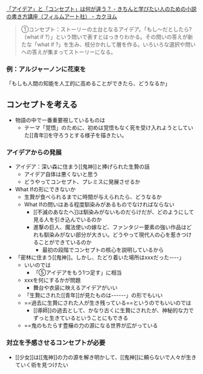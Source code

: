 [「アイデア」と「コンセプト」は何が違う？ - きちんと学びたい人のための小説の書き方講座（フィルムアート社） - カクヨム](https://kakuyomu.jp/works/1177354055193794270/episodes/16816700426693013456)
>①コンセプト：ストーリーの土台となるアイデア。「もし〜だとしたら?（what if ?）」という問いで表すとはっきりわかる。その問いの答えが新たな「what if ?」を生み、枝分かれして層を作る。いろいろな選択や問いへの答えが集まってストーリーになる。

### 例：アルジャーノンに花束を
「もしも人間の知能を人工的に高めることができたら、どうなるか」
## コンセプトを考える
- 物語の中で一番重要視しているものは
	- テーマ「覚悟」のために、初めは覚悟もなく死を受け入れようとしていた[[青年]]を守ろうとする様子を描きたい。

### アイデアからの発展
- アイデア：深い森に住まう[[鬼神]]と捧げられた生贄の話
	- アイデア自体は悪くないと思う
	- どうやってコンセプト、プレミスに発展させるか
- What Ifの形にできないか
	- 生贄が食べられるまでに時間が与えられたら、どうなるか
	- What  Ifの問いはある程度馴染みがあるものでなければならない
		- [[不滅のあなたへ]]は馴染みがないものだらけだが、どのようにして見る人を引き込んでいるのか
		- 進撃の巨人、魔法使いの嫁など、ファンタジー要素の強い作品はどれも馴染みがない部分が大きい。どうやって現代人の心を惹きつけることができているのか
			- 最初の段階でコンセプトの核心を説明しているから
- 「密林に住まう[[鬼神]]。しかし、たどり着いた場所はxxxだった----」
	- いいのでは
		- 「⑤アイデアをもう1つ足す」に相当
	- xxxを何にするかが問題
		- 舞台や衣装に映えるアイデアがいい
	- 「生贄にされた[[青年]]が見たものは------」の形でもいい
	- ==過去に生贄にされた人が生き残っている==というのでもいいのでは
		- [[導師]]の過去として、かなり古くに生贄にされたが、神秘的な力でずっと生きているということにもできる
	- ==鬼のもたらす豊穣の力の源になる世界が広がっている

### 対立を予感させるコンセプトが必要
- [[少女]]は[[鬼神]]の力の源を解き明かして、[[鬼神]]に頼らないで人々が生きていく術を見つけたい